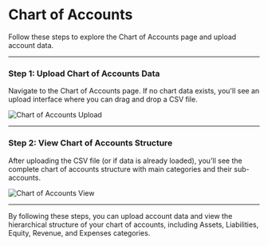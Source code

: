 # Chart of Accounts

Follow these steps to explore the Chart of Accounts page and upload account data.

---

### Step 1: Upload Chart of Accounts Data

Navigate to the Chart of Accounts page. If no chart data exists, you'll see an upload interface where you can drag and drop a CSV file.

![Chart of Accounts Upload](./screenshots/chart-of-accounts.cy.ts/1_chart_of_account_upload.png)

---

<!-- new-page -->

### Step 2: View Chart of Accounts Structure

After uploading the CSV file (or if data is already loaded), you'll see the complete chart of accounts structure with main categories and their sub-accounts.

![Chart of Accounts View](./screenshots/chart-of-accounts.cy.ts/2_chart_of_account_view.png)

---

By following these steps, you can upload account data and view the hierarchical structure of your chart of accounts, including Assets, Liabilities, Equity, Revenue, and Expenses categories.
